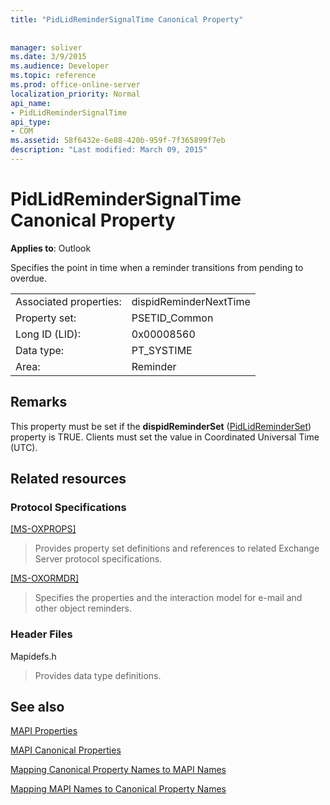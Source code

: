 ```yaml
---
title: "PidLidReminderSignalTime Canonical Property"
 
 
manager: soliver
ms.date: 3/9/2015
ms.audience: Developer
ms.topic: reference
ms.prod: office-online-server
localization_priority: Normal
api_name:
- PidLidReminderSignalTime
api_type:
- COM
ms.assetid: 58f6432e-6e88-420b-959f-7f365899f7eb
description: "Last modified: March 09, 2015"
---
```


# PidLidReminderSignalTime Canonical Property

  
  
**Applies to**: Outlook 
  
Specifies the point in time when a reminder transitions from pending to overdue.
  
|||
|:-----|:-----|
|Associated properties:  <br/> |dispidReminderNextTime  <br/> |
|Property set:  <br/> |PSETID_Common  <br/> |
|Long ID (LID):  <br/> |0x00008560  <br/> |
|Data type:  <br/> |PT_SYSTIME  <br/> |
|Area:  <br/> |Reminder  <br/> |
   
## Remarks

This property must be set if the **dispidReminderSet** ([PidLidReminderSet](pidlidreminderset-canonical-property.md)) property is TRUE. Clients must set the value in Coordinated Universal Time (UTC).
  
## Related resources

### Protocol Specifications

[[MS-OXPROPS]](http://msdn.microsoft.com/library/f6ab1613-aefe-447d-a49c-18217230b148%28Office.15%29.aspx)
  
> Provides property set definitions and references to related Exchange Server protocol specifications.
    
[[MS-OXORMDR]](http://msdn.microsoft.com/library/5454ebcc-e5d1-4da8-a598-d393b101caab%28Office.15%29.aspx)
  
> Specifies the properties and the interaction model for e-mail and other object reminders.
    
### Header Files

Mapidefs.h
  
> Provides data type definitions.
    
## See also



[MAPI Properties](mapi-properties.md)
  
[MAPI Canonical Properties](mapi-canonical-properties.md)
  
[Mapping Canonical Property Names to MAPI Names](mapping-canonical-property-names-to-mapi-names.md)
  
[Mapping MAPI Names to Canonical Property Names](mapping-mapi-names-to-canonical-property-names.md)

